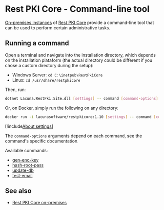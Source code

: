 ﻿# Rest PKI Core - Command-line tool

[On-premises instances](../index.md) of [Rest PKI Core](../../index.md) provide a command-line tool that can be
used to perform certain administrative tasks.

## Running a command

Open a terminal and navigate into the installation directory, which depends on the installation plataform
(the actual directory could be different if you chose a custom directory during the setup):

* Windows Server: `cd C:\inetpub\RestPkiCore`
* Linux: `cd /usr/share/restpkicore`

Then, run:

```sh
dotnet Lacuna.RestPki.Site.dll [settings] -- command [command-options]
```

Or, on Docker, simply run the following on any directory:

```sh
docker run -i lacunasoftware/restpkicore:1.10 [settings] -- command [command-options]
```

[!include[About settings](includes/about-settings.md)]

The `command-options` arguments depend on each command, see the command's specific documentation.

Available commands:

* [gen-enc-key](gen-enc-key.md)
* [hash-root-pass](hash-root-pass.md)
* [update-db](update-db.md)
* [test-email](test-email.md)

## See also

* [Rest PKI Core on-premises](../index.md)
